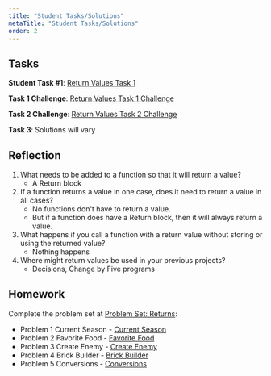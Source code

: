 ```yaml
---
title: "Student Tasks/Solutions"
metaTitle: "Student Tasks/Solutions"
order: 2
---
```


## Tasks

**Student Task #1**: [Return Values Task 1]()

**Task 1 Challenge**: [Return Values Task 1 Challenge]()

**Task 2 Challenge**: [Return Values Task 2 Challenge]()

**Task 3**: Solutions will vary

## Reflection

1. What needs to be added to a function so that it will return a value?
    * A Return block
2. If a function returns a value in one case, does it need to return a value in all cases?
    * No functions don't have to return a value. 
    * But if a function does have a Return block, then it will always return a value.
3. What happens if you call a function with a return value without storing or using the returned value?
    * Nothing happens
4. Where might return values be used in your previous projects?
    * Decisions, Change by Five programs

## Homework

Complete the problem set at [Problem Set: Returns](https://arcade.makecode.com/courses/csintro3/functions/returns-problems):

* Problem 1 Current Season - [Current Season](https://arcade.makecode.com/10166-56938-58339-78702)
* Problem 2 Favorite Food - [Favorite Food](https://arcade.makecode.com/47483-72086-61527-76847)
* Problem 3 Create Enemy - [Create Enemy](https://arcade.makecode.com/84276-16335-20407-70536)
* Problem 4 Brick Builder - [Brick Builder](https://arcade.makecode.com/04100-68201-65641-99893)
* Problem 5 Conversions - [Conversions](https://arcade.makecode.com/41385-61039-28890-17691)
